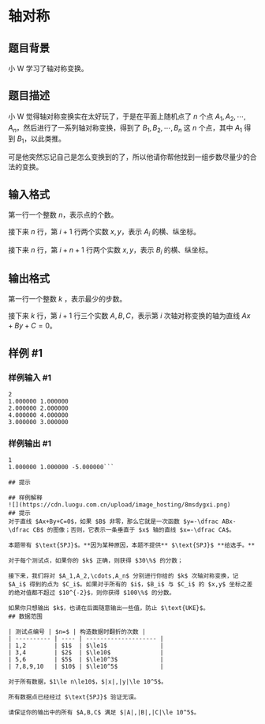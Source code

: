 # 轴对称

## 题目背景

小 W 学习了轴对称变换。

## 题目描述

小 W 觉得轴对称变换实在太好玩了，于是在平面上随机点了 $n$ 个点 $A_1,A_2,\cdots,A_n$，然后进行了一系列轴对称变换，得到了 $B_1,B_2,\cdots,B_n$ 这 $n$ 个点，其中 $A_1$ 得到 $B_1$，以此类推。

可是他突然忘记自己是怎么变换到的了，所以他请你帮他找到一组步数尽量少的合法的变换。

## 输入格式

第一行一个整数 $n$，表示点的个数。

接下来 $n$ 行，第 $i+1$ 行两个实数 $x,y$，表示 $A_i$ 的横、纵坐标。

接下来 $n$ 行，第 $i+n+1$ 行两个实数 $x,y$，表示 $B_i$ 的横、纵坐标。

## 输出格式

第一行一个整数 $k$ ，表示最少的步数。

接下来 $k$ 行，第 $i+1$ 行三个实数 $A,B,C$，表示第 $i$ 次轴对称变换的轴为直线 $Ax+By+C=0$。

## 样例 #1

### 样例输入 #1
```
2
1.000000 1.000000
2.000000 2.000000
4.000000 4.000000
3.000000 3.000000
```

### 样例输出 #1

```
1
1.000000 1.000000 -5.000000```

## 提示

## 样例解释
![](https://cdn.luogu.com.cn/upload/image_hosting/8msdygxi.png)
## 提示
对于直线 $Ax+By+C=0$，如果 $B$ 非零，那么它就是一次函数 $y=-\dfrac ABx-\dfrac CB$ 的图像；否则，它表示一条垂直于 $x$ 轴的直线 $x=-\dfrac CA$。

本题带有 $\text{SPJ}$。**因为某种原因，本题不提供** $\text{SPJ}$ **给选手。**

对于每个测试点，如果你的 $k$ 正确，则获得 $30\%$ 的分数；

接下来，我们将对 $A_1,A_2,\cdots,A_n$ 分别进行你给的 $k$ 次轴对称变换，记 $A_i$ 得到的点为 $C_i$。如果对于所有的 $i$，$B_i$ 与 $C_i$ 的 $x,y$ 坐标之差的绝对值都不超过 $10^{-2}$，则你获得 $100\%$ 的分数。

如果你只想输出 $k$，也请在后面随意输出一些值，防止 $\text{UKE}$。
## 数据范围

| 测试点编号 | $n=$ | 构造数据时翻折的次数 |
| ---------- | ---- | -------------------- |
| 1,2        | $1$  | $\le1$               |
| 3,4        | $2$  | $\le10$              |
| 5,6        | $5$  | $\le10^3$            |
| 7,8,9,10   | $10$ | $\le10^5$            |

对于所有数据，$1\le n\le10$，$|x|,|y|\le 10^5$。

所有数据点已经经过 $\text{SPJ}$ 验证无误。 

请保证你的输出中的所有 $A,B,C$ 满足 $|A|,|B|,|C|\le 10^5$。
